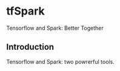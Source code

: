 # tfSpark

Tensorflow and Spark: Better Together

## Introduction

Tensorflow and Spark: two powrerful tools.

